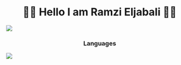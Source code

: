 <h1 align="center">👋🏻  Hello I am Ramzi Eljabali 👋🏻 </h1>

<img align="center" src="https://github-readme-stats.vercel.app/api?username=RamziJabali&show_icons=true&theme=tokyonight"/>

<h3 align="center">Languages</h3>

<img align="center" src="https://github-readme-stats.vercel.app/api/top-langs/ username=RamziJabali&layout=compact&hide=cmake,makefile,c&theme=tokyonight"/>
